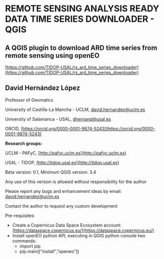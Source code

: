 # **REMOTE SENSING ANALYSIS READY DATA TIME SERIES DOWNLOADER - QGIS**

## A QGIS plugin to download ARD time series from remote sensing using openEO

[https://github.com/TIDOP-USAL/rs_ard_time_series_downloader](https://github.com/TIDOP-USAL/rs_ard_time_series_downloader)

## **David Hernández López**

Professor of Geomatics

University of Castilla-La Mancha - UCLM, 
david.hernandez@uclm.es

University of Salamanca - USAL, 
dhernand@usal.es

ORCID, [https://orcid.org/0000-0001-9874-5243](https://orcid.org/0000-0001-9874-5243)

**Research groups:**

UCLM - PAFyC, [http://pafyc.uclm.es](http://pafyc.uclm.es)

USAL - TIDOP, [http://tidop.usal.es](http://tidop.usal.es)


Beta version: 0.1, Minimum QGIS version: 3.4

Any use of this version is allowed without 
responsibility for the author

Please report any bugs and enhancement ideas by email: david.hernandez@uclm.es

Contact the author to request any custom development 

Pre-requisites:

- Create a Copernicus Data Space Ecosystem account: [https://dataspace.copernicus.eu/](https://dataspace.copernicus.eu/) 
- Install openEO python API, executing in QGIS python console two commands:
  - import pip
  - pip.main(["install","openeo"])


